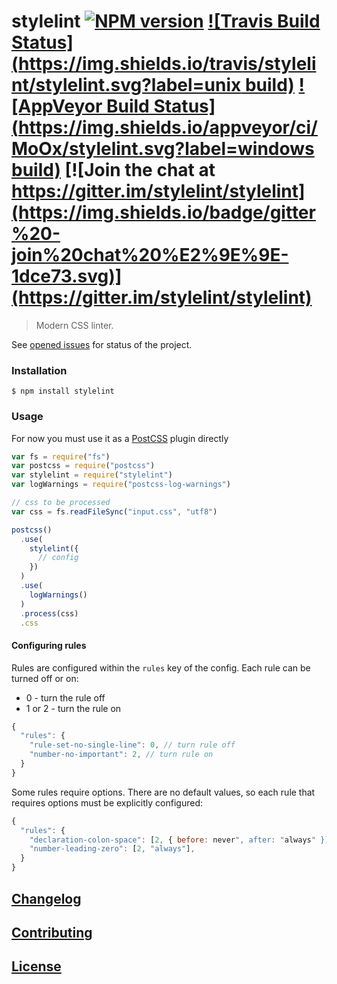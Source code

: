 # stylelint [![NPM version](http://img.shields.io/npm/v/stylelint.svg)](https://www.npmjs.org/package/stylelint) [![Travis Build Status](https://img.shields.io/travis/stylelint/stylelint.svg?label=unix build)](https://travis-ci.org/stylelint/stylelint) [![AppVeyor Build Status](https://img.shields.io/appveyor/ci/MoOx/stylelint.svg?label=windows build)](https://ci.appveyor.com/project/MoOx/stylelint) [![Join the chat at https://gitter.im/stylelint/stylelint](https://img.shields.io/badge/gitter%20-join%20chat%20%E2%9E%9E-1dce73.svg)](https://gitter.im/stylelint/stylelint)

> Modern CSS linter.

See [opened issues](https://github.com/stylelint/stylelint/issues) for status of the project.

### Installation

```console
$ npm install stylelint
```

### Usage

For now you must use it as a [PostCSS](https://github.com/postcss/postcss#usage) plugin directly

```js
var fs = require("fs")
var postcss = require("postcss")
var stylelint = require("stylelint")
var logWarnings = require("postcss-log-warnings")

// css to be processed
var css = fs.readFileSync("input.css", "utf8")

postcss()
  .use(
    stylelint({
      // config
    })
  )
  .use(
    logWarnings()
  )
  .process(css)
  .css
```

#### Configuring rules

Rules are configured within the `rules` key of the config. Each rule can be turned off or on: 

* 0 - turn the rule off
* 1 or 2 - turn the rule on

```js
{
  "rules": {
    "rule-set-no-single-line": 0, // turn rule off
    "number-no-important": 2, // turn rule on
  }
}
```

Some rules require options. There are no default values, so each rule that requires options must be explicitly configured:

```js
{
  "rules": {
    "declaration-colon-space": [2, { before: never", after: "always" }],
    "number-leading-zero": [2, "always"],
  }
}
```

## [Changelog](CHANGELOG.md)

## [Contributing](CONTRIBUTING.md)

## [License](LICENSE)
